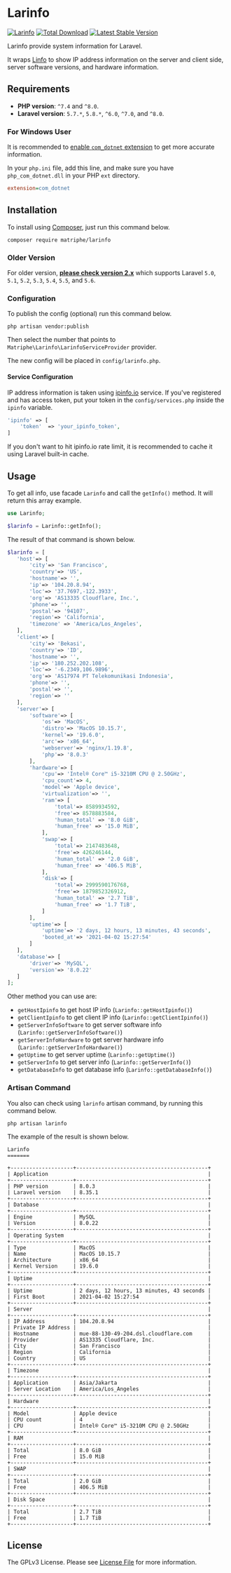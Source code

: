 # Larinfo

[![Larinfo](https://github.com/matriphe/larinfo/actions/workflows/larinfo.yml/badge.svg)](https://github.com/matriphe/larinfo/actions/workflows/larinfo.yml)
[![Total Download](https://img.shields.io/packagist/dt/matriphe/larinfo.svg)](https://packagist.org/packages/matriphe/larinfo)
[![Latest Stable Version](https://img.shields.io/packagist/v/matriphe/larinfo.svg)](https://packagist.org/packages/matriphe/larinfo)

Larinfo provide system information for Laravel. 

It wraps [Linfo](https://github.com/jrgp/linfo) to show IP address information on the server and client side, server software versions, and hardware information.

## Requirements

- **PHP version**: `^7.4` and `^8.0`.
- **Laravel version**: `5.7.*`, `5.8.*`, `^6.0`, `^7.0`, and `^8.0`.

### For Windows User

It is recommended to [enable `com_dotnet` extension](https://www.php.net/manual/en/com.installation.php) to get more accurate information.

In your `php.ini` file, add this line, and make sure you have `php_com_dotnet.dll` in your PHP `ext` directory.
```ini
extension=com_dotnet
```

## Installation

To install using [Composer](https://getcomposer.org/), just run this command below.

```shell
composer require matriphe/larinfo
```
### Older Version

For older version, **[please check version 2.x](https://github.com/matriphe/larinfo/tree/2.2)** which supports Laravel `5.0`, `5.1`, `5.2`, `5.3`, `5.4`, `5.5`, and `5.6`.

### Configuration

To publish the config (optional) run this command below.

```shell
php artisan vendor:publish
```

Then select the number that points to `Matriphe\Larinfo\LarinfoServiceProvider` provider.

The new config will be placed in `config/larinfo.php`.

#### Service Configuration

IP address information is taken using [ipinfo.io](http://ipinfo.io/) service. If you've registered and has access token, put your token in the `config/services.php` inside the `ipinfo` variable.

```php
'ipinfo' => [
    'token'  => 'your_ipinfo_token',
]
```

If you don't want to hit ipinfo.io rate limit, it is recommended to cache it using Laravel built-in cache.

## Usage

To get all info, use facade `Larinfo` and call the `getInfo()` method. It will return this array example.

```php
use Larinfo;

$larinfo = Larinfo::getInfo();
```

The result of that command is shown below.

```php
$larinfo = [
   'host'=> [
       'city'=> 'San Francisco',
       'country'=> 'US',
       'hostname'=> '',
       'ip'=> '104.20.8.94',
       'loc'=> '37.7697,-122.3933',
       'org'=> 'AS13335 Cloudflare, Inc.',
       'phone'=> '',
       'postal'=> '94107',
       'region'=> 'California',
       'timezone' => 'America/Los_Angeles',
   ],
   'client'=> [
       'city'=> 'Bekasi',
       'country'=> 'ID',
       'hostname'=> '',
       'ip'=> '180.252.202.108',
       'loc'=> '-6.2349,106.9896',
       'org'=> 'AS17974 PT Telekomunikasi Indonesia',
       'phone'=> '',
       'postal'=> '',
       'region'=> ''
   ],
   'server'=> [
       'software'=> [
           'os'=> 'MacOS',
           'distro'=> 'MacOS 10.15.7',
           'kernel'=> '19.6.0',
           'arc'=> 'x86_64',
           'webserver'=> 'nginx/1.19.8',
           'php'=> '8.0.3'
       ],
       'hardware'=> [
           'cpu'=> 'Intel® Core™ i5-3210M CPU @ 2.50GHz',
           'cpu_count'=> 4,
           'model'=> 'Apple device',
           'virtualization'=> '',
           'ram'=> [
               'total'=> 8589934592,
               'free'=> 8578883584,
               'human_total' => '8.0 GiB',
               'human_free' => '15.0 MiB',
           ],
           'swap'=> [
               'total'=> 2147483648,
               'free'=> 426246144,
               'human_total' => '2.0 GiB',
               'human_free' => '406.5 MiB',
           ],
           'disk'=> [
               'total'=> 2999590176768,
               'free'=> 1879852326912,
               'human_total' => '2.7 TiB',
               'human_free' => '1.7 TiB',
           ]
       ],
       'uptime'=> [
           'uptime'=> '2 days, 12 hours, 13 minutes, 43 seconds',
           'booted_at'=> '2021-04-02 15:27:54'
       ]
   ],
   'database'=> [
       'driver'=> 'MySQL',
       'version'=> '8.0.22'
   ]
];
```

Other method you can use are:

* `getHostIpinfo` to get host IP info (`Larinfo::getHostIpinfo()`)
* `getClientIpinfo` to get client IP info (`Larinfo::getClientIpinfo()`)
* `getServerInfoSoftware` to get server software info (`Larinfo::getServerInfoSoftware()`)
* `getServerInfoHardware` to get server hardware info (`Larinfo::getServerInfoHardware()`)
* `getUptime` to get server uptime (`Larinfo::getUptime()`)
* `getServerInfo` to get server info (`Larinfo::getServerInfo()`)
* `getDatabaseInfo` to get database info (`Larinfo::getDatabaseInfo()`)

### Artisan Command

You also can check using `larinfo` artisan command, by running this command below.

```shell
php artisan larinfo
```

The example of the result is shown below.

```
Larinfo
=======

+--------------------+------------------------------------------+
| Application                                                   |
+--------------------+------------------------------------------+
| PHP version        | 8.0.3                                    |
| Laravel version    | 8.35.1                                   |
+--------------------+------------------------------------------+
| Database                                                      |
+--------------------+------------------------------------------+
| Engine             | MySQL                                    |
| Version            | 8.0.22                                   |
+--------------------+------------------------------------------+
| Operating System                                              |
+--------------------+------------------------------------------+
| Type               | MacOS                                    |
| Name               | MacOS 10.15.7                            |
| Architecture       | x86_64                                   |
| Kernel Version     | 19.6.0                                   |
+--------------------+------------------------------------------+
| Uptime                                                        |
+--------------------+------------------------------------------+
| Uptime             | 2 days, 12 hours, 13 minutes, 43 seconds |
| First Boot         | 2021-04-02 15:27:54                      |
+--------------------+------------------------------------------+
| Server                                                        |
+--------------------+------------------------------------------+
| IP Address         | 104.20.8.94                              |
| Private IP Address |                                          |
| Hostname           | mue-88-130-49-204.dsl.cloudflare.com     |
| Provider           | AS13335 Cloudflare, Inc.                 |
| City               | San Francisco                            |
| Region             | California                               |
| Country            | US                                       |
+--------------------+------------------------------------------+
| Timezone                                                      |
+--------------------+------------------------------------------+
| Application        | Asia/Jakarta                             |
| Server Location    | America/Los_Angeles                      |
+--------------------+------------------------------------------+
| Hardware                                                      |
+--------------------+------------------------------------------+
| Model              | Apple device                             |
| CPU count          | 4                                        |
| CPU                | Intel® Core™ i5-3210M CPU @ 2.50GHz      |
+--------------------+------------------------------------------+
| RAM                                                           |
+--------------------+------------------------------------------+
| Total              | 8.0 GiB                                  |
| Free               | 15.0 MiB                                 |
+--------------------+------------------------------------------+
| SWAP                                                          |
+--------------------+------------------------------------------+
| Total              | 2.0 GiB                                  |
| Free               | 406.5 MiB                                |
+--------------------+------------------------------------------+
| Disk Space                                                    |
+--------------------+------------------------------------------+
| Total              | 2.7 TiB                                  |
| Free               | 1.7 TiB                                  |
+--------------------+------------------------------------------+
```

## License

The GPLv3 License. Please see [License File](LICENSE.md) for more information.